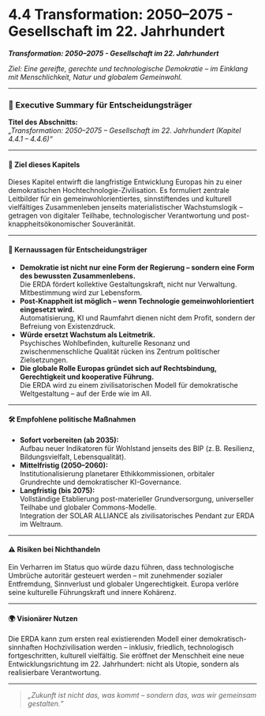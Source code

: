 # 4.4 Transformation: 2050–2075 - Gesellschaft im 22. Jahrhundert

_**Transformation: 2050–2075 - Gesellschaft im 22. Jahrhundert**_

_Ziel: Eine gereifte, gerechte und technologische Demokratie – im Einklang mit Menschlichkeit, Natur und globalem Gemeinwohl._

***

### 📘 Executive Summary für Entscheidungsträger

**Titel des Abschnitts:**\
_„Transformation: 2050–2075 – Gesellschaft im 22. Jahrhundert (Kapitel 4.4.1 – 4.4.6)“_

***

#### 🎯 Ziel dieses Kapitels

Dieses Kapitel entwirft die langfristige Entwicklung Europas hin zu einer demokratischen Hochtechnologie-Zivilisation. Es formuliert zentrale Leitbilder für ein gemeinwohlorientiertes, sinnstiftendes und kulturell vielfältiges Zusammenleben jenseits materialistischer Wachstumslogik – getragen von digitaler Teilhabe, technologischer Verantwortung und post-knappheitsökonomischer Souveränität.

***

#### 🧭 Kernaussagen für Entscheidungsträger

* **Demokratie ist nicht nur eine Form der Regierung – sondern eine Form des bewussten Zusammenlebens.**\
  Die ERDA fördert kollektive Gestaltungskraft, nicht nur Verwaltung. Mitbestimmung wird zur Lebensform.
* **Post-Knappheit ist möglich – wenn Technologie gemeinwohlorientiert eingesetzt wird.**\
  Automatisierung, KI und Raumfahrt dienen nicht dem Profit, sondern der Befreiung von Existenzdruck.
* **Würde ersetzt Wachstum als Leitmetrik.**\
  Psychisches Wohlbefinden, kulturelle Resonanz und zwischenmenschliche Qualität rücken ins Zentrum politischer Zielsetzungen.
* **Die globale Rolle Europas gründet sich auf Rechtsbindung, Gerechtigkeit und kooperative Führung.**\
  Die ERDA wird zu einem zivilisatorischen Modell für demokratische Weltgestaltung – auf der Erde wie im All.

***

#### 🛠 Empfohlene politische Maßnahmen

* **Sofort vorbereiten (ab 2035):**\
  Aufbau neuer Indikatoren für Wohlstand jenseits des BIP (z. B. Resilienz, Bildungsvielfalt, Lebensqualität).
* **Mittelfristig (2050–2060):**\
  Institutionalisierung planetarer Ethikkommissionen, orbitaler Grundrechte und demokratischer KI-Governance.
* **Langfristig (bis 2075):**\
  Vollständige Etablierung post-materieller Grundversorgung, universeller Teilhabe und globaler Commons-Modelle.\
  Integration der SOLAR ALLIANCE als zivilisatorisches Pendant zur ERDA im Weltraum.

***

#### ⚠️ Risiken bei Nichthandeln

Ein Verharren im Status quo würde dazu führen, dass technologische Umbrüche autoritär gesteuert werden – mit zunehmender sozialer Entfremdung, Sinnverlust und globaler Ungerechtigkeit. Europa verlöre seine kulturelle Führungskraft und innere Kohärenz.

***

#### 🌍 Visionärer Nutzen

Die ERDA kann zum ersten real existierenden Modell einer demokratisch-sinnhaften Hochzivilisation werden – inklusiv, friedlich, technologisch fortgeschritten, kulturell vielfältig. Sie eröffnet der Menschheit eine neue Entwicklungsrichtung im 22. Jahrhundert: nicht als Utopie, sondern als realisierbare Verantwortung.

***

> _„Zukunft ist nicht das, was kommt – sondern das, was wir gemeinsam gestalten.“_
